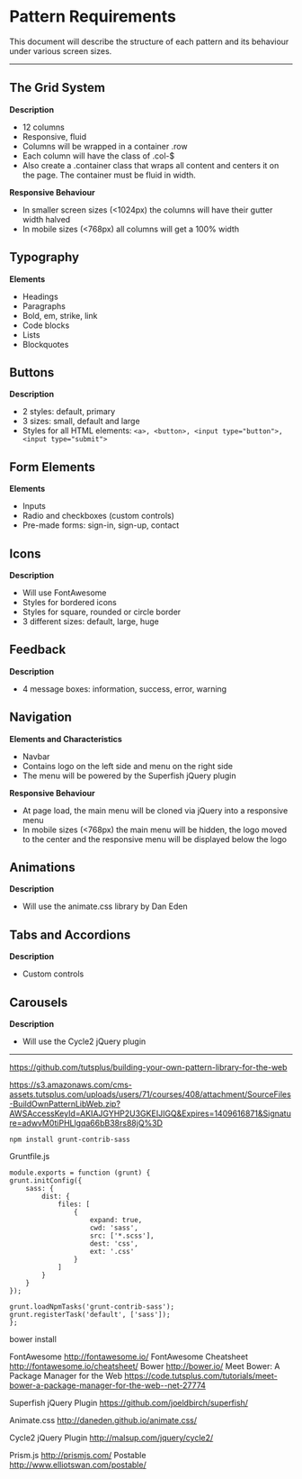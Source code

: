 # Pattern Requirements

This document will describe the structure of each pattern and its behaviour under various screen sizes.

---

## The Grid System

**Description**

- 12 columns
- Responsive, fluid
- Columns will be wrapped in a container .row
- Each column will have the class of .col-$
- Also create a .container class that wraps all content and centers it on the page. The container must be fluid in width.

**Responsive Behaviour**

- In smaller screen sizes (<1024px) the columns will have their gutter width halved
- In mobile sizes (<768px) all columns will get a 100% width

## Typography

**Elements**

- Headings
- Paragraphs
- Bold, em, strike, link
- Code blocks
- Lists
- Blockquotes

## Buttons

**Description**

- 2 styles: default, primary
- 3 sizes: small, default and large
- Styles for all HTML elements: `<a>, <button>, <input type="button">, <input type="submit">`

## Form Elements

**Elements**

- Inputs
- Radio and checkboxes (custom controls)
- Pre-made forms: sign-in, sign-up, contact

## Icons

**Description**

- Will use FontAwesome
- Styles for bordered icons
- Styles for square, rounded or circle border
- 3 different sizes: default, large, huge

## Feedback

**Description**

- 4 message boxes: information, success, error, warning

## Navigation

**Elements and Characteristics**

- Navbar
- Contains logo on the left side and menu on the right side
- The menu will be powered by the Superfish jQuery plugin

**Responsive Behaviour**

- At page load, the main menu will be cloned via jQuery into a responsive menu
- In mobile sizes (<768px) the main menu will be hidden, the logo moved to the center and the responsive menu will be displayed below the logo

## Animations

**Description**

- Will use the animate.css library by Dan Eden

## Tabs and Accordions

**Description**

- Custom controls

## Carousels

**Description**

- Will use the Cycle2 jQuery plugin

---

https://github.com/tutsplus/building-your-own-pattern-library-for-the-web

https://s3.amazonaws.com/cms-assets.tutsplus.com/uploads/users/71/courses/408/attachment/SourceFiles-BuildOwnPatternLibWeb.zip?AWSAccessKeyId=AKIAJGYHP2U3GKEIJIGQ&Expires=1409616871&Signature=adwvM0tiPHLlgqa66bB38rs88jQ%3D


    npm install grunt-contrib-sass
    
Gruntfile.js

	module.exports = function (grunt) {
    grunt.initConfig({
        sass: {
            dist: {
                files: [
                    {
                        expand: true,
                        cwd: 'sass',
                        src: ['*.scss'],
                        dest: 'css',
                        ext: '.css'
                    }
                ]
            }
        }
    });

    grunt.loadNpmTasks('grunt-contrib-sass');
    grunt.registerTask('default', ['sass']);
	};    
    

bower install
    
    
FontAwesome http://fontawesome.io/
FontAwesome Cheatsheet http://fontawesome.io/cheatsheet/
Bower http://bower.io/
Meet Bower: A Package Manager for the Web https://code.tutsplus.com/tutorials/meet-bower-a-package-manager-for-the-web--net-27774
    
Superfish jQuery Plugin
https://github.com/joeldbirch/superfish/
        
Animate.css
http://daneden.github.io/animate.css/
    
Cycle2 jQuery Plugin
http://malsup.com/jquery/cycle2/
    
    
Prism.js
http://prismjs.com/
Postable    
http://www.elliotswan.com/postable/